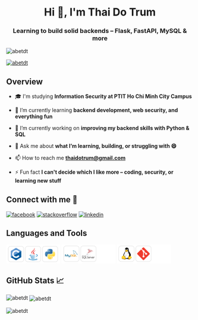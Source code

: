 <h1 align="center">Hi 👋, I'm Thai Do Trum</h1>
<h3 align="center">Learning to build solid backends – Flask, FastAPI, MySQL & more</h3>

<p align="left"> <img src="https://komarev.com/ghpvc/?username=abetdt&label=Profile%20views&color=0e75b6&style=flat" alt="abetdt" /> </p>

<p align="left"> <a href="https://github.com/ryo-ma/github-profile-trophy"><img src="https://github-profile-trophy.vercel.app/?username=abetdt" alt="abetdt" /></a> </p>

## Overview
- 🎓 I'm studying **Information Security at PTIT Ho Chi Minh City Campus**

- 🌱 I’m currently learning **backend development, web security, and everything fun**

- 🔭 I’m currently working on **improving my backend skills with Python & SQL**

- 💬 Ask me about **what I’m learning, building, or struggling with 😄**

- 📫 How to reach me **thaidotrum@gmail.com**

- ⚡ Fun fact **I can't decide which I like more – coding, security, or learning new stuff**

## Connect with me 👀
<div>
<a href="https://fb.com/trumthai04" target="blank"><img align="center" src="https://img.shields.io/badge/Facebook-1877F2?style=for-the-badge&logo=facebook&logoColor=white" alt="facebook"/></a>
<a href="https://stackoverflow.com/users/30806812" target="blank"><img align="center" src="https://img.shields.io/badge/Stack_Overflow-FE7A16?style=for-the-badge&logo=stack-overflow&logoColor=white" alt="stackoverflow"/></a>
<a href="https://linkedin.com" target="blank"><img align="center" src="https://img.shields.io/badge/LinkedIn-0077B5?style=for-the-badge&logo=linkedin&logoColor=white" alt="linkedin"/></a>
</div>

## Languages and Tools

<img src="assets/languages.png" height="50" />
<img src="assets/database.png" height="50" />
<img src="assets/linux-git.png" height="50" />



## GitHub Stats 📈
<p><img align="left" src="https://github-readme-stats.vercel.app/api/top-langs?username=abetdt&show_icons=true&locale=en&layout=compact" alt="abetdt" /></p>

<p>&nbsp;<img align="center" src="https://github-readme-stats.vercel.app/api?username=abetdt&show_icons=true&locale=en" alt="abetdt" /></p>

<p><img align="center" src="https://github-readme-streak-stats.herokuapp.com/?user=abetdt&" alt="abetdt" /></p>
